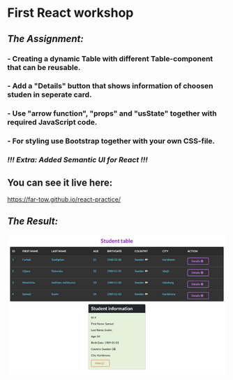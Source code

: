 # First React workshop

## _**The Assignment:**_

### - Creating a dynamic Table with different Table-component that can be reusable.

### - Add a "Details" button that shows information of choosen studen in seperate card.

### - Use "arrow function", "props" and "usState" together with required JavaScript code.

### - For styling use Bootstrap together with your own CSS-file.

### _!!! Extra: Added Semantic UI for React !!!_

## You can see it live here:

<https://far-tow.github.io/react-practice/>

## _**The Result:**_

![Alt text](./public/DataTable1.jpg)
